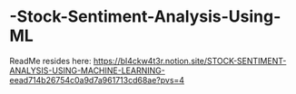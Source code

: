 # -Stock-Sentiment-Analysis-Using-ML

ReadMe resides here: <https://bl4ckw4t3r.notion.site/STOCK-SENTIMENT-ANALYSIS-USING-MACHINE-LEARNING-eead714b26754c0a9d7a961713cd68ae?pvs=4>
